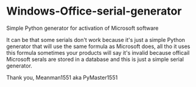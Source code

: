 # Windows-Office-serial-generator
Simple Python generator for activation of Microsoft software

It can be that some serials don't work because it's just a simple Python generator that will use the same formula as Microsoft does, all tho it uses this formula sometimes your products will say it's invalid because officail Microsoft serals are stored in a database and this is just a simple serial generator.

Thank you, Meanman1551 aka PyMaster1551

